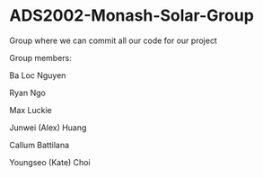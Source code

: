 # ADS2002-Monash-Solar-Group
Group where we can commit all our code for our project

Group members: 

 Ba Loc Nguyen
 
 Ryan Ngo
 
 Max Luckie
 
 Junwei (Alex) Huang
 
 Callum Battilana
 
 Youngseo (Kate) Choi 


